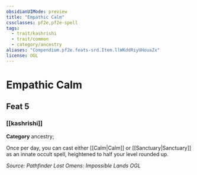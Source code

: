 ```yaml
---
obsidianUIMode: preview
title: "Empathic Calm"
cssclasses: pf2e,pf2e-spell
tags:
  - trait/kashrishi
  - trait/common
  - category/ancestry
aliases: "Compendium.pf2e.feats-srd.Item.llWKddRiyUHouaZx"
license: OGL
---
```

# Empathic Calm
## Feat 5
### [[kashrishi]]

**Category** ancestry; 




Once per day, you can cast either [[Calm|Calm]] or [[Sanctuary|Sanctuary]] as an innate occult spell, heightened to half your level rounded up.

*Source: Pathfinder Lost Omens: Impossible Lands*
*OGL*